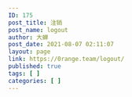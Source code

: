 ```yaml
---
ID: 175
post_title: 注销
post_name: logout
author: 大蝉
post_date: 2021-08-07 02:11:07
layout: page
link: https://0range.team/logout/
published: true
tags: [ ]
categories: [ ]
---
```


